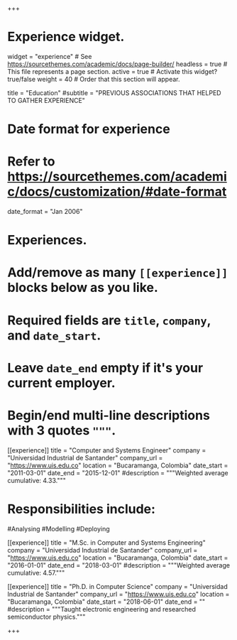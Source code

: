 +++
# Experience widget.
widget = "experience"  # See https://sourcethemes.com/academic/docs/page-builder/
headless = true  # This file represents a page section.
active = true  # Activate this widget? true/false
weight = 40  # Order that this section will appear.

title = "Education"
#subtitle = "PREVIOUS ASSOCIATIONS THAT HELPED TO GATHER EXPERIENCE"

# Date format for experience
#   Refer to https://sourcethemes.com/academic/docs/customization/#date-format
date_format = "Jan 2006"

# Experiences.
#   Add/remove as many `[[experience]]` blocks below as you like.
#   Required fields are `title`, `company`, and `date_start`.
#   Leave `date_end` empty if it's your current employer.
#   Begin/end multi-line descriptions with 3 quotes `"""`.
[[experience]]
  title = "Computer and Systems Engineer"
  company = "Universidad Industrial de Santander"
  company_url = "https://www.uis.edu.co"
  location = "Bucaramanga, Colombia"
  date_start = "2011-03-01"
  date_end = "2015-12-01"
  #description = """Weighted average cumulative: 4.33."""
  #  Responsibilities include:
  #Analysing
  #Modelling
  #Deploying

[[experience]]
  title = "M.Sc. in Computer and Systems Engineering"
  company = "Universidad Industrial de Santander"
  company_url = "https://www.uis.edu.co"
  location = "Bucaramanga, Colombia"
  date_start = "2016-01-01"
  date_end = "2018-03-01"
  #description = """Weighted average cumulative: 4.57."""

[[experience]]
  title = "Ph.D. in Computer Science"
  company = "Universidad Industrial de Santander"
  company_url = "https://www.uis.edu.co"
  location = "Bucaramanga, Colombia"
  date_start = "2018-06-01"
  date_end = ""
  #description = """Taught electronic engineering and researched semiconductor physics."""
  
+++
